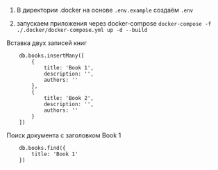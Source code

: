 1) В директории .docker на основе `.env.example` создаём `.env`

2) запускаем приложения через docker-compose
   `docker-compose -f ./.docker/docker-compose.yml up -d --build`


Вставка двух записей книг
```
    db.books.insertMany([
        {   
            title: 'Book 1',
            description: '',
            authors: ''
        },
        {   
            title: 'Book 2',
            description: '',
            authors: ''
        }
    ])
```

Поиск документа с заголовком Book 1
```
    db.books.find({
        title: 'Book 1'
    })
```